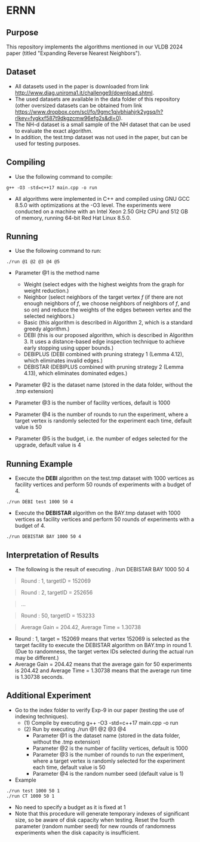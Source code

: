 # ERNN

## Purpose

This repository implements the algorithms mentioned in our VLDB 2024 paper (titled "Expanding Reverse Nearest Neighbors").

## Dataset

- All datasets used in the paper is downloaded from link http://www.diag.uniroma1.it/challenge9/download.shtml.
- The used datasets are available in the data folder of this repository (other oversized datasets can be obtained from link https://www.dropbox.com/scl/fo/9gmc1qjvbhiahjrk2ygsq/h?rlkey=fygkxf587t9dkgzcmw96efg2s&dl=0).
- The NH-d dataset is a small sample of the NH dataset that can be used to evaluate the exact algorithm.
- In addition, the test.tmp dataset was not used in the paper, but can be used for testing purposes.

## Compiling

- Use the following command to compile:
```
g++ -O3 -std=c++17 main.cpp -o run
```
- All algorithms were implemented in C++ and compiled using GNU GCC 8.5.0 with optimizations at the -O3 level. 
The experiments were conducted on a machine with an Intel Xeon 2.50 GHz CPU and 512 GB of memory, running 64-bit Red Hat Linux 8.5.0.

## Running

- Use the following command to run:
```
./run @1 @2 @3 @4 @5
```
  - Parameter @1 is the method name
    - Weight (select edges with the highest weights from the graph for weight reduction.)
    - Neighbor (select neighbors of the target vertex $f$ (if there are not enough neighbors of $f$, we choose neighbors of neighbors of $f$, and so on) and reduce the weights of the edges between vertex and the selected neighbors.)
    - Basic (this algorithm is described in Algorithm 2, which is a standard greedy algorithm.)
    - DEBI (this is our proposed algorithm, which is described in Algorithm 3. It uses a distance-based edge inspection technique to achieve early stopping using upper bounds.)
    - DEBIPLUS (DEBI combined with pruning strategy 1 (Lemma 4.12), which eliminates invalid edges.)
    - DEBISTAR (DEBIPLUS combined with pruning strategy 2 (Lemma 4.13), which eliminates dominated edges.)

  - Parameter @2 is the dataset name (stored in the data folder, without the .tmp extension)
  - Parameter @3 is the number of facility vertices, default is 1000
  - Parameter @4 is the number of rounds to run the experiment, where a target vertex is randomly selected for the experiment each time, default value is 50
  - Parameter @5 is the budget, i.e. the number of edges selected for the upgrade, default value is 4

## Running Example
- Execute the **DEBI** algorithm on the test.tmp dataset with 1000 vertices as facility vertices and perform 50 rounds of experiments with a budget of 4. 
```
./run DEBI test 1000 50 4
```
- Execute the **DEBISTAR** algorithm on the BAY.tmp dataset with 1000 vertices as facility vertices and perform 50 rounds of experiments with a budget of 4. 
```
./run DEBISTAR BAY 1000 50 4
```

## Interpretation of Results

- The following is the result of executing . /run DEBISTAR BAY 1000 50 4

> Round : 1, targetID = 152069

> Round : 2, targetID = 252656

> ...

> Round : 50, targetID = 153233

> Average Gain = 204.42, Average Time = 1.30738

- Round : 1, target = 152069 means that vertex 152069 is selected as the target facility to execute the DEBISTAR algorithm on BAY.tmp in round 1. (Due to randomness, the target vertex IDs selected during the actual run may be different.)
- Average Gain = 204.42 means that the average gain for 50 experiments is 204.42 and Average Time = 1.30738 means that the average run time is 1.30738 seconds.

## Additional Experiment
- Go to the index folder to verify Exp-9 in our paper (testing the use of indexing techniques).
  - (1) Compile by executing g++ -O3 -std=c++17 main.cpp -o run
  - (2) Run by executing ./run @1 @2 @3 @4
    - Parameter @1 is the dataset name (stored in the data folder, without the .tmp extension)
    - Parameter @2 is the number of facility vertices, default is 1000
    - Parameter @3 is the number of rounds to run the experiment, where a target vertex is randomly selected for the experiment each time, default value is 50
    - Parameter @4 is the random number seed (default value is 1)
- Example
```
./run test 1000 50 1
./run CT 1000 50 1
```
- No need to specify a budget as it is fixed at 1
- Note that this procedure will generate temporary indexes of significant size, so be aware of disk capacity when testing. Reset the fourth parameter (random number seed) for new rounds of randomness experiments when the disk capacity is insufficient.















